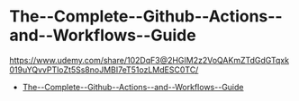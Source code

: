 # The--Complete--Github--Actions--and--Workflows--Guide


https://www.udemy.com/share/102DqF3@2HGIM2z2VoQAKmZTdGdGTqxk019uYQvvPTloZt5Ss8noJMBI7eT51ozLMdESC0TC/

<!--ts-->
* [The--Complete--Github--Actions--and--Workflows--Guide](#the--complete--github--actions--and--workflows--guide)
<!--te-->

